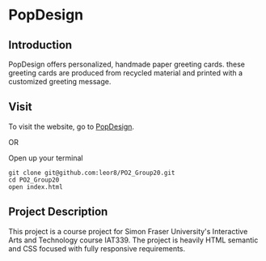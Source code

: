# PopDesign

## Introduction

PopDesign offers personalized, handmade paper greeting cards. these greeting cards are produced from recycled material and printed with a customized greeting message.


## Visit

To visit the website, go to [PopDesign](http://www.sfu.ca/~leor/IAT339/PO2_Group20/home.html).

OR

Open up your terminal
```
git clone git@github.com:leor8/PO2_Group20.git
cd PO2_Group20
open index.html
```

## Project Description

This project is a course project for Simon Fraser University's Interactive Arts and Technology course IAT339. The project is heavily HTML semantic and CSS focused with fully responsive requirements.
